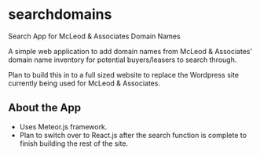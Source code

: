 # searchdomains
Search App for McLeod &amp; Associates Domain Names

A simple web application to add domain names from McLeod & Associates' domain name inventory for
potential buyers/leasers to search through.

Plan to build this in to a full sized website to replace the Wordpress site currently being used
for McLeod & Associates.

## About the App
- Uses Meteor.js framework.
- Plan to switch over to React.js after the search function is complete to finish building the rest
of the site.
